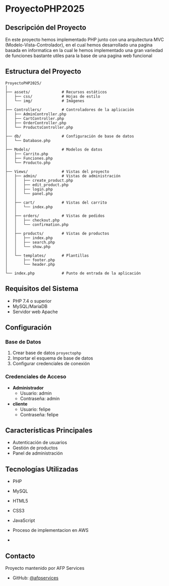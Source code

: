 # ProyectoPHP2025

## Descripción del Proyecto
En este proyecto hemos implementado PHP junto con una arquitectura MVC (Modelo-Vista-Controlador), en el cual hemos desarrollado una pagina basada en informatica en la cual le hemos implementado una gran variedad de funciones bastante utiles para la base de una pagina web funcional 

## Estructura del Proyecto
```
ProyectoPHP2025/
│
├── assets/              # Recursos estáticos
│   ├── css/             # Hojas de estilo
│   └── img/             # Imágenes
│
├── Controllers/         # Controladores de la aplicación
│   ├── AdminController.php
│   ├── CartController.php
│   ├── OrderController.php
│   └── ProductsController.php
│
├── db/                  # Configuración de base de datos
│   └── Database.php
│
├── Models/              # Modelos de datos
│   ├── Carrito.php
│   ├── Funciones.php
│   └── Producto.php
│
├── Views/               # Vistas del proyecto
│   ├── admin/           # Vistas de administración
│   │   ├── create_product.php
│   │   ├── edit_product.php
│   │   ├── login.php
│   │   └── panel.php
│   │
│   ├── cart/            # Vistas del carrito
│   │   └── index.php
│   │
│   ├── orders/          # Vistas de pedidos
│   │   ├── checkout.php
│   │   └── confirmation.php
│   │
│   ├── products/        # Vistas de productos
│   │   ├── index.php
│   │   ├── search.php
│   │   └── show.php
│   │
│   └── templates/       # Plantillas
│       ├── footer.php
│       └── header.php
│
└── index.php            # Punto de entrada de la aplicación
```

## Requisitos del Sistema
- PHP 7.4 o superior
- MySQL/MariaDB
- Servidor web Apache

## Configuración

### Base de Datos
1. Crear base de datos `proyectophp`
2. Importar el esquema de base de datos
3. Configurar credenciales de conexión

### Credenciales de Acceso
- **Administrador**
  - Usuario: admin
  - Contraseña: admin
- **cliente**
  - Usuario: felipe
  - Contraseña: felipe
## Características Principales
- Autenticación de usuarios
- Gestión de productos
- Panel de administración

## Tecnologías Utilizadas
- PHP
- MySQL
- HTML5
- CSS3
- JavaScript

- Proceso de implementacion en AWS
- 

## Contacto
Proyecto mantenido por AFP Services
- GitHub: [@afpservices](https://github.com/afpservices)
